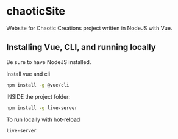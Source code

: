 # chaoticSite

Website for Chaotic Creations project written in NodeJS with Vue.

## Installing Vue, CLI, and running locally
Be sure to have NodeJS installed.

Install vue and cli

```bash
npm install -g @vue/cli
```

INSIDE the project folder:
```bash
npm install -g live-server
```


To run locally with hot-reload
```bash
live-server
```
